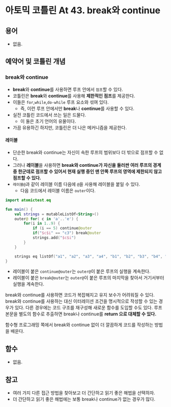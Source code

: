 # 아토믹 코틀린 At 43. break와 continue

## 용어

- 없음.

## 예약어 및 코틀린 개념

### break와 continue
- **break**와 **continue**를 사용하면 루프 안에서 `점프`할 수 있다.
- 코틀린은 **break**와 **continue**를 사용해 **제한적인 점프**를 제공한다.
- 이들은 `for`,`while`,`do-while` 루프 요소와 섞여 있다. 
  - 즉, 이런 루프 안에서만 **break**나 **continue**를 사용할 수 있다.
- 실전 코틀린 코드에서 쓰는 일은 드물다.
  - 이 둘은 초기 언어의 유물이다. 
- 가끔 유용하긴 하지만, 코틀린은 더 나은 메커니즘을 제공한다.

#### 레이블
- 단순한 break와 continue는 자신이 속한 루프의 범위보다 더 밖으로 점프할 수 없다.
- 그러나 **레이블**을 사용하면 **break와 continue가 자신을 둘러싼 여러 루프의 경계 중 한군데로 점프할 수 있어서 현재 실행 중인 맨 안쪽 루프의 영역에 제한되지 않고 점프할 수 있다.**
- `레이블@`과 같이 레이블 이름 다음에 `@`을 사용해 레이블을 붙일 수 있다.
  - 다음 코드에서 레이블 이름은 `outer`이다.

```kotlin
import atomictest.eq

fun main() {
    val strings = mutableListOf<String>()
    outer@ for( c in 'a'..'e') {
        for(i in 1..9) {
            if (i == 5) continue@outer
            if("$c$i" == "c3") break@outer
            strings.add("$c$i")
        }
    }

    strings eq listOf("a1", "a2", "a3", "a4", "b1", "b2", "b3", "b4", "c1", "c2")
}
```

- 레이블이 붙은 `continue@outer`는 `outer@`이 붙은 루프의 실행을 계속한다.
- 레이블이 붙은 `break@outer`는 `outer@`이 붙은 루프의 마지막을 찾아서 거기서부터 실행을 계속한다.


break와 continue를 사용하면 코드가 복잡해지고 유지 보수가 어려워질 수 있다.
break와 continue를 사용하는 대신 이터레이션 조건을 명시적으로 작성할 수 있는 경우가 있다.
다른 경우에는 코드 구조를 재구성해 새로운 함수를 도입할 수도 있다.
루프 본문을 별도의 함수로 추출하면 break나 continue를 **return 으로 대체할 수 있다.**

함수형 프로그래밍 쪽에서 break와 continue 없이 더 깔끔하게 코드를 작성하는 방법을 배운다.

## 함수

- 없음.

## 참고


- 여러 가지 다른 접근 방법을 찾아보고 더 간단하고 읽기 좋은 해법을 선택하자.
- 더 간단하고 읽기 좋은 해법에는 보통 break나 continue가 없는 경우가 많다.